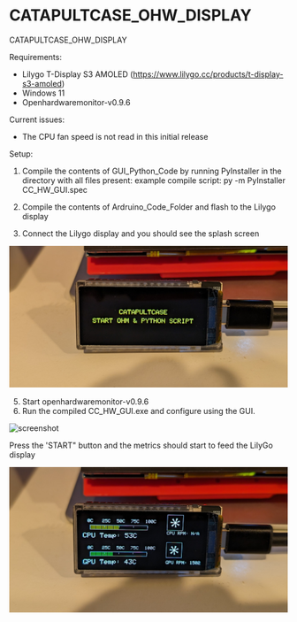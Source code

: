 # CATAPULTCASE_OHW_DISPLAY
CATAPULTCASE_OHW_DISPLAY


Requirements:
- Lilygo T-Display S3 AMOLED (https://www.lilygo.cc/products/t-display-s3-amoled)
- Windows 11
- Openhardwaremonitor-v0.9.6

Current issues:
- The CPU fan speed is not read in this initial release

Setup:
1. Compile the contents of GUI_Python_Code by running PyInstaller in the directory with all files present:
      example compile script: py -m PyInstaller CC_HW_GUI.spec
   
3. Compile the contents of Ardruino_Code_Folder and flash to the Lilygo display 
4. Connect the Lilygo display and you should see the splash screen
   
![screenshot](splash.jpg)

5. Start openhardwaremonitor-v0.9.6
6. Run the compiled CC_HW_GUI.exe and configure using the GUI.

![screenshot](GUI.jpg)

Press the 'START" button and the metrics should start to feed the LilyGo display

![screenshot](running.jpg)
